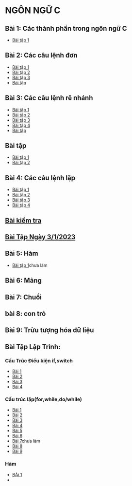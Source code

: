 # NGÔN NGỮ C
## Bài 1: Các thành phần trong ngôn ngữ C
- [Bài tập 1](https://www.jdoodle.com/iembed/v0/B63)
## Bài 2: Các câu lệnh đơn 
- [Bài tập 1](https://www.jdoodle.com/iembed/v0/B6d)
- [Bài tập 2](https://www.jdoodle.com/iembed/v0/B6F)
- [Bài tập 3](https://www.jdoodle.com/iembed/v0/B6D)
- [Bài tập](https://www.jdoodle.com/embed/v0/5HFG)
## Bài 3: Các câu lệnh rẽ nhánh 
- [Bài tập 1](https://www.jdoodle.com/iembed/v0/B8b)
- [Bài tập 2](https://www.jdoodle.com/iembed/v0/B8d)
- [Bài tập 3](https://www.jdoodle.com/iembed/v0/B8j)
- [Bài tập 4](https://www.jdoodle.com/iembed/v0/B8v)
- [Bài tập](https://www.jdoodle.com/embed/v0/5AwF)
## Bài tập
- [Bài tập 1](https://www.jdoodle.com/iembed/v0/Bx5)
- [Bài tập 2](https://www.jdoodle.com/iembed/v0/Bx6)
## Bài 4: Các câu lệnh lặp
- [Bài tập 1](https://www.jdoodle.com/iembed/v0/Bx7)
- [Bài tập 2](https://www.jdoodle.com/embed/v0/5FU5)
- [Bài tập 3](https://www.jdoodle.com/embed/v0/5HDD)
- [Bài tập 4](https://www.jdoodle.com/embed/v0/5HFE)
## [Bài  kiểm tra](https://www.jdoodle.com/iembed/v0/BAM)
## [Bài Tập Ngày 3/1/2023](https://www.jdoodle.com/embed/v0/5HDX)
## Bài 5: Hàm
- [Bài tập 1]()chưa làm 
## Bài 6: Mảng 
## Bài 7: Chuổi
## bài 8: con trỏ
## Bài 9: Trừu tượng hóa dữ liệu 
## Bài Tập Lập Trình:
### Cấu Trúc Điều kiện if,switch
- [Bài 1](https://www.jdoodle.com/embed/v0/5HFN)
- [Bài 2](https://www.jdoodle.com/embed/v0/5HFR)
- [Bài 3](https://www.jdoodle.com/iembed/v0/BAO)
- [Bài 4](https://www.jdoodle.com/embed/v0/5HFV)
### Cấu trúc lặp(for,while,do/while)
- [Bài 1](https://www.jdoodle.com/embed/v0/5HHu)
- [Bài 2](https://www.jdoodle.com/embed/v0/5FZJ)
- [Bài 3](https://www.jdoodle.com/embed/v0/5FZM)
- [Bài 4](https://www.jdoodle.com/embed/v0/5HHG)
- [Bài 5](https://www.jdoodle.com/embed/v0/5HHN)
- [Bài 6](https://www.jdoodle.com/embed/v0/5HHP)
- [Bài 7]()chưa làm
- [Bài 8](https://www.jdoodle.com/embed/v0/5HI2)
- [Bài 9](https://www.jdoodle.com/embed/v0/5HHJ)
### Hàm
- [BÀi 1]()
- 

